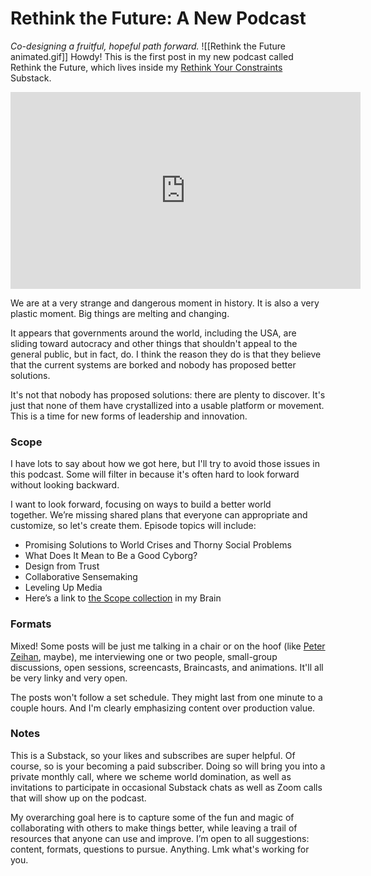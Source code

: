 # Rethink the Future: A New Podcast 
 
*Co-designing a fruitful, hopeful path forward.* 
![[Rethink the Future animated.gif]]
Howdy! This is the first post in my new podcast called Rethink the Future, which lives inside my [Rethink Your Constraints](https://rethinkconstraints.substack.com/) Substack. 

<iframe width="560" height="315" src="https://www.youtube.com/embed/EYZ-jWBbPKs?si=I9dbGyRd10Gb97ON" title="YouTube video player" frameborder="0" allow="accelerometer; autoplay; clipboard-write; encrypted-media; gyroscope; picture-in-picture; web-share" referrerpolicy="strict-origin-when-cross-origin" allowfullscreen></iframe>

We are at a very strange and dangerous moment in history. It is also a very plastic moment. Big things are melting and changing. 

It appears that governments around the world, including the USA, are sliding toward autocracy and other things that shouldn't appeal to the general public, but in fact, do. I think the reason they do is that they believe that the current systems are borked and nobody has proposed better solutions. 

It's not that nobody has proposed solutions: there are plenty to discover. It's just that none of them have crystallized into a usable platform or movement. This is a time for new forms of leadership and innovation. 
### Scope 
I have lots to say about how we got here, but I'll try to avoid those issues in this podcast. Some will filter in because it's often hard to look forward without looking backward. 

I want to look forward, focusing on ways to build a better world together. We’re missing shared plans that everyone can appropriate and customize, so let's create them. Episode topics will include: 

- Promising Solutions to World Crises and Thorny Social Problems 
- What Does It Mean to Be a Good Cyborg? 
- Design from Trust 
- Collaborative Sensemaking 
- Leveling Up Media 
- Here’s a link to [the Scope collection](https://bra.in/5vPLEJ) in my Brain
### Formats 
Mixed! Some posts will be just me talking in a chair or on the hoof (like [Peter Zeihan](https://www.youtube.com/c/ZeihanonGeopolitics), maybe), me interviewing one or two people, small-group discussions, open sessions, screencasts, Braincasts, and animations. It'll all be very linky and very open. 

The posts won't follow a set schedule. They might last from one minute to a couple hours. And I'm clearly emphasizing content over production value. 
### Notes 
This is a Substack, so your likes and subscribes are super helpful. Of course, so is your becoming a paid subscriber. Doing so will bring you into a private monthly call, where we scheme world domination, as well as invitations to participate in occasional Substack chats as well as Zoom calls that will show up on the podcast. 

My overarching goal here is to capture some of the fun and magic of collaborating with others to make things better, while leaving a trail of resources that anyone can use and improve. I’m open to all suggestions: content, formats, questions to pursue. Anything. Lmk what's working for you. 
